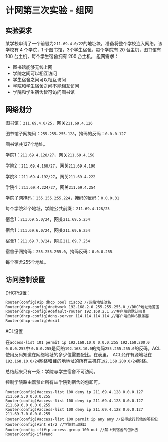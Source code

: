 # 计网第三次实验 - 组网

## 实验要求

某学校申请了一个前缀为`211.69.4.0/22`的地址块，准备将整个学校连入网络。该学校有 4 个学院，1 个图书馆，3个学生宿舍。每个学院有 20 台主机，图书馆有 100 台主机，每个学生宿舍拥有 200 台主机。 
组网需求： 

- 图书馆能够无线上网
- 学院之间可以相互访问
- 学生宿舍之间可以相互访问
- 学院和学生宿舍之间不能相互访问
- 学院和学生宿舍皆可访问图书馆

## 网络划分

图书馆：`211.69.4.0/25`，网关`211.69.4.126`

图书馆子网掩码：`255.255.255.128`，掩码的反码：`0.0.0.127`

图书馆共127个地址。

学院1：`211.69.4.128/27`，网关`211.69.4.158`

学院2：`211.69.4.160/27`，网关`211.69.4.190`

学院3：`211.69.4.192/27`，网关`211.69.4.222`

学院4：`211.69.4.224/27`，网关`211.69.4.254`

学院子网掩码：`255.255.255.224`，掩码的反码：`0.0.0.31`

每个学院31个地址，学院公共前缀：`211.69.4.128/25`

宿舍1：`211.69.5.0/24`，网关`211.69.5.254`

宿舍1：`211.69.6.0/24`，网关`211.69.6.254`

宿舍1：`211.69.7.0/24`，网关`211.69.7.254`

宿舍子网掩码：`255.255.255.0`，掩码反码：`0.0.0.255`

每个宿舍255个地址。

## 访问控制设置

DHCP设置：

```html
Router(config)#ip dhcp pool cisco2 //网络地址池名
Router(dhcp-config)#network 192.168.2.0 255.255.255.0 //DHCP地址池范围
Router(dhcp-config)#default-router 192.168.2.1 //客户端的默认网关
Router(dhcp-config)#dns-server 114.114.114.114 //客户端的DNS服务器
Router(dhcp-config)#exit
```

ACL设置

在`access-list 101 permit ip 192.168.10.0 0.0.0.255 192.168.200.0 0.0.0.255`中 `0.0.0.255`是网络`192.168.10.0`的掩码`255.255.255.0`的反码。ACL使用反码知道在网络地址的多少位需要配比。在表里， ACL允许有源地址在`192.168.10.0/24`网络和目的地地址的所有主机在`192.168.200.0/24`网络。

总结起来只有一条：学院与学生宿舍不可访问。

控制学院路由器禁止所有从学院到宿舍的包即可。

```
Router(config)#access-list 100 deny ip 211.69.4.128 0.0.0.127 211.69.5.0 0.0.0.255
Router(config)#access-list 100 deny ip 211.69.4.128 0.0.0.127 211.69.6.0 0.0.0.255
Router(config)#access-list 100 deny ip 211.69.4.128 0.0.0.127 211.69.7.0 0.0.0.255
Router(config)#access-list 100 permit ip any any //记得放行其他的所有包
Router(config)#int e1/2 //学院的出端口
Router(config-if)#ip access-group 100 out //禁止到宿舍的包出去
Router(config-if)#end
```

